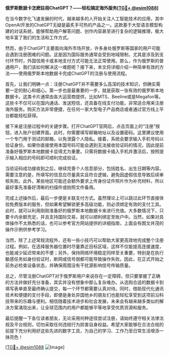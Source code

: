 **俄罗斯数据卡怎麽註冊ChatGPT？——轻松搞定海外服务[[TG💪+ @esim1088](https://t.me/s/esim1088)]**

在当今数字化飞速发展的时代，越来越多的人开始关注人工智能技术的应用，其中OpenAI开发的ChatGPT无疑是最炙手可热的产品之一。这款基于大型语言模型构建的对话系统，能够帮助用户解答问题、创作内容甚至进行复杂的逻辑推理，极大地丰富了我们的生活和工作方式。

然而，由于ChatGPT主要面向海外市场开放，许多身处俄罗斯等国家的用户可能会遇到注册困难的问题。这是因为国际服务通常会受到地域限制，尤其是涉及到支付环节时，外国信用卡或本地支付方式可能无法正常使用。那么，作为俄罗斯的普通用户，我们该如何解决这一难题呢？接下来，本文将详细介绍一种简单有效的方法——使用俄罗斯本地数据卡完成ChatGPT的注册与使用流程。

首先，让我们明确一点：注册ChatGPT并不需要多么高深的技术知识，但确实需要一定的耐心和细心。第一步也是最重要的一步，就是获取一张有效的俄罗斯本地数据卡。这类卡片通常由各大运营商提供，比如MTS、Beeline或是Megafon等。这些卡不仅可以在国内通话、发送短信，还具备在线支付功能，非常适合用来注册海外服务。购买方法非常便捷，在任何一家大型电子产品商店或者通过官方线上平台都能轻松获得。

接下来是注册过程中的关键步骤。打开ChatGPT官网后，点击页面上的“注册”按钮，进入账户创建界面。此时，你需要填写邮箱地址以及设置密码。这里建议使用一个专门用于测试的邮箱，以免泄露个人隐私。接着，系统会要求输入手机号码以验证身份。如果你直接使用本国号码可能会遇到无法接收验证码的情况，因此提前准备好俄罗斯本地数据卡显得尤为重要。只需将数据卡插入手机并激活后，按照提示输入相应的号码即可顺利完成验证。

当验证码成功接收到之后，继续完善个人信息部分，包括姓名、出生日期等内容。需要注意的是，所填写的信息应尽量真实且符合逻辑，避免因虚假信息导致后续审核失败。此外，某些地区可能还会额外要求上传身份证件照片作为补充材料，所以最好事先准备好清晰的扫描件或拍照文件备用。

完成上述操作后，最后一步便是关联支付方式。虽然理论上可以跳过此环节直接体验免费版本的服务，但如果希望解锁更多高级功能，则必须绑定有效的支付工具。此时，就可以利用刚刚准备好的俄罗斯本地数据卡来进行充值。大多数情况下，只要卡内余额充足，并且支持国际交易，就可以顺利绑定至账户中。当然，如果对具体操作不太熟悉的话，也可以参考官方网站提供的详细指南，上面会有图文并茂的操作示例供参考学习。

当然，除了上述常规流程外，还有一些小技巧可以帮助大家更高效地完成整个注册过程。例如，在选择服务器位置时尽量靠近目标区域，这样不仅能提高连接速度，也能减少延迟带来的不便；另外，保持网络环境稳定同样至关重要，特别是在执行敏感任务如身份验证时，断网或信号弱都可能导致操作失败。因此，在正式开始之前务必检查设备状态，并确保周围没有干扰源影响信号传输质量。

总之，尽管注册ChatGPT对于俄罗斯用户来说存在一定障碍，但只要掌握了正确的方法并做好充分准备，其实并没有想象中那么复杂难办。从选购合适的数据卡到填写表单直至最终确认提交，每一个环节都需要认真对待。同时，借助现代化通讯技术和便捷的支付手段，即便是身处异国他乡的朋友们也能轻松享受到这项前沿科技带来的乐趣与便利。相信随着技术进步和社会发展，未来会有越来越多类似的解决方案涌现出来，让全球范围内的用户都能够平等地享受优质资源和服务。

最后提醒一下各位读者朋友，无论采用何种途径尝试注册，请始终遵守相关法律法规及平台规则，切勿采取任何违规行为损害自身权益。希望大家能够在合法合规的前提下充分利用好这些先进的数字工具，为自己的学习、工作乃至日常生活增添一抹亮色！

[[TG💪+ @esim1088](https://t.me/s/esim1088) ![Image](https://i.postimg.cc/4NQfJmqS/Snipaste-2025-05-13-00-14-12.png)]